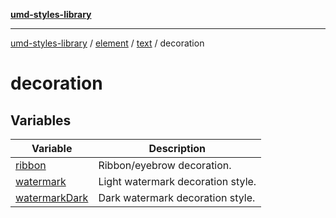 [**umd-styles-library**](../../../../../README.md)

***

[umd-styles-library](../../../../../modules.md) / [element](../../../../README.md) / [text](../../README.md) / decoration

# decoration

## Variables

| Variable | Description |
| ------ | ------ |
| [ribbon](variables/ribbon.md) | Ribbon/eyebrow decoration. |
| [watermark](variables/watermark.md) | Light watermark decoration style. |
| [watermarkDark](variables/watermarkDark.md) | Dark watermark decoration style. |
